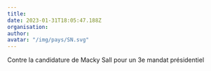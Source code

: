```yaml
---
title: 
date: 2023-01-31T18:05:47.188Z
organisation: 
author: 
avatar: "/img/pays/SN.svg"
---
```


Contre la candidature de Macky Sall pour un 3e mandat présidentiel